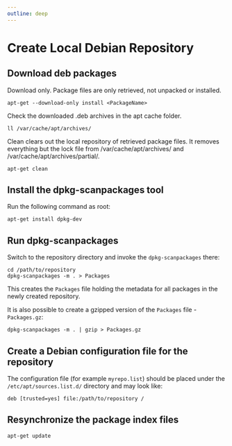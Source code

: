 ```yaml
---
outline: deep
---
```


# Create Local Debian Repository

## Download deb packages

Download only. Package files are only retrieved, not unpacked or installed.

```shell
apt-get --download-only install <PackageName>
```

Check the downloaded .deb archives in the apt cache folder.

```shell
ll /var/cache/apt/archives/
```

Clean clears out the local repository of retrieved package files. It removes everything but the lock file from
/var/cache/apt/archives/ and /var/cache/apt/archives/partial/.

```shell
apt-get clean
```

## Install the dpkg-scanpackages tool

Run the following command as root:

```shell
apt-get install dpkg-dev
```

## Run dpkg-scanpackages

Switch to the repository directory and invoke the `dpkg-scanpackages` there:

```shell
cd /path/to/repository
dpkg-scanpackages -m . > Packages
```

This creates the `Packages` file holding the metadata for all packages in the newly created repository.

It is also possible to create a gzipped version of the `Packages` file - `Packages.gz`:

```shell
dpkg-scanpackages -m . | gzip > Packages.gz
```

## Create a Debian configuration file for the repository

The configuration file (for example `myrepo.list`) should be placed under the `/etc/apt/sources.list.d/` directory and
may look like:

```shell
deb [trusted=yes] file:/path/to/repository /
```

## Resynchronize the package index files

```shell
apt-get update
```
